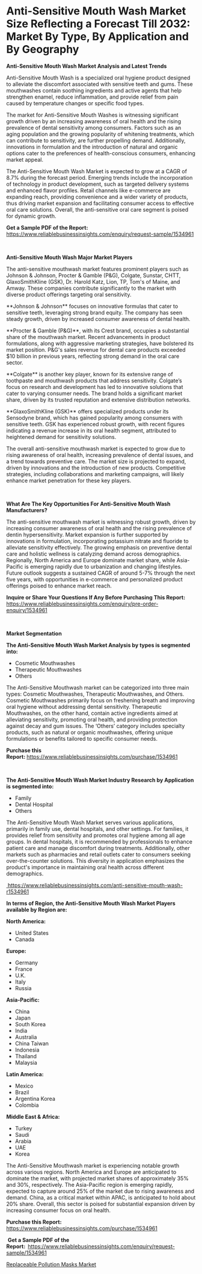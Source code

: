 <p><h1>Anti-Sensitive Mouth Wash Market Size Reflecting a Forecast Till 2032: Market By Type, By Application and By Geography</h1></p><p><strong>Anti-Sensitive Mouth Wash Market Analysis and Latest Trends</strong></p>
<p><p>Anti-Sensitive Mouth Wash is a specialized oral hygiene product designed to alleviate the discomfort associated with sensitive teeth and gums. These mouthwashes contain soothing ingredients and active agents that help strengthen enamel, reduce inflammation, and provide relief from pain caused by temperature changes or specific food types.</p><p>The market for Anti-Sensitive Mouth Washes is witnessing significant growth driven by an increasing awareness of oral health and the rising prevalence of dental sensitivity among consumers. Factors such as an aging population and the growing popularity of whitening treatments, which can contribute to sensitivity, are further propelling demand. Additionally, innovations in formulation and the introduction of natural and organic options cater to the preferences of health-conscious consumers, enhancing market appeal.</p><p>The Anti-Sensitive Mouth Wash Market is expected to grow at a CAGR of 8.7% during the forecast period. Emerging trends include the incorporation of technology in product development, such as targeted delivery systems and enhanced flavor profiles. Retail channels like e-commerce are expanding reach, providing convenience and a wider variety of products, thus driving market expansion and facilitating consumer access to effective oral care solutions. Overall, the anti-sensitive oral care segment is poised for dynamic growth.</p></p>
<p><strong>Get a Sample PDF of the Report:&nbsp;</strong> <a href="https://www.reliablebusinessinsights.com/enquiry/request-sample/1534961?utm_campaign=3216&utm_medium=2&utm_source=Github&utm_content=ia&utm_term=05042025&utm_id=anti-sensitive-mouth-wash">https://www.reliablebusinessinsights.com/enquiry/request-sample/1534961</a></p>
<p>&nbsp;</p>
<p><strong>Anti-Sensitive Mouth Wash Major Market Players</strong></p>
<p><p>The anti-sensitive mouthwash market features prominent players such as Johnson & Johnson, Procter & Gamble (P&G), Colgate, Sunstar, CHTT, GlaxoSmithKline (GSK), Dr. Harold Katz, Lion, TP, Tom's of Maine, and Amway. These companies contribute significantly to the market with diverse product offerings targeting oral sensitivity.</p><p>**Johnson & Johnson** focuses on innovative formulas that cater to sensitive teeth, leveraging strong brand equity. The company has seen steady growth, driven by increased consumer awareness of dental health.</p><p>**Procter & Gamble (P&G)**, with its Crest brand, occupies a substantial share of the mouthwash market. Recent advancements in product formulations, along with aggressive marketing strategies, have bolstered its market position. P&G's sales revenue for dental care products exceeded $10 billion in previous years, reflecting strong demand in the oral care sector.</p><p>**Colgate** is another key player, known for its extensive range of toothpaste and mouthwash products that address sensitivity. Colgate’s focus on research and development has led to innovative solutions that cater to varying consumer needs. The brand holds a significant market share, driven by its trusted reputation and extensive distribution networks.</p><p>**GlaxoSmithKline (GSK)** offers specialized products under its Sensodyne brand, which has gained popularity among consumers with sensitive teeth. GSK has experienced robust growth, with recent figures indicating a revenue increase in its oral health segment, attributed to heightened demand for sensitivity solutions.</p><p>The overall anti-sensitive mouthwash market is expected to grow due to rising awareness of oral health, increasing prevalence of dental issues, and a trend towards preventive care. The market size is projected to expand, driven by innovations and the introduction of new products. Competitive strategies, including collaborations and marketing campaigns, will likely enhance market penetration for these key players.</p></p>
<p>&nbsp;</p>
<p><strong>What Are The Key Opportunities For Anti-Sensitive Mouth Wash Manufacturers?</strong></p>
<p><p>The anti-sensitive mouthwash market is witnessing robust growth, driven by increasing consumer awareness of oral health and the rising prevalence of dentin hypersensitivity. Market expansion is further supported by innovations in formulation, incorporating potassium nitrate and fluoride to alleviate sensitivity effectively. The growing emphasis on preventive dental care and holistic wellness is catalyzing demand across demographics. Regionally, North America and Europe dominate market share, while Asia-Pacific is emerging rapidly due to urbanization and changing lifestyles. Future outlook suggests a sustained CAGR of around 5-7% through the next five years, with opportunities in e-commerce and personalized product offerings poised to enhance market reach.</p></p>
<p><strong>Inquire or Share Your Questions If Any Before Purchasing This Report:</strong> <a href="https://www.reliablebusinessinsights.com/enquiry/pre-order-enquiry/1534961?utm_campaign=3216&utm_medium=2&utm_source=Github&utm_content=ia&utm_term=05042025&utm_id=anti-sensitive-mouth-wash">https://www.reliablebusinessinsights.com/enquiry/pre-order-enquiry/1534961</a></p>
<p>&nbsp;</p>
<p><strong>Market Segmentation</strong></p>
<p><strong>The Anti-Sensitive Mouth Wash Market Analysis by types is segmented into:</strong></p>
<p><ul><li>Cosmetic Mouthwashes</li><li>Therapeutic Mouthwashes</li><li>Others</li></ul></p>
<p><p>The Anti-Sensitive Mouthwash market can be categorized into three main types: Cosmetic Mouthwashes, Therapeutic Mouthwashes, and Others. Cosmetic Mouthwashes primarily focus on freshening breath and improving oral hygiene without addressing dental sensitivity. Therapeutic Mouthwashes, on the other hand, contain active ingredients aimed at alleviating sensitivity, promoting oral health, and providing protection against decay and gum issues. The ‘Others’ category includes specialty products, such as natural or organic mouthwashes, offering unique formulations or benefits tailored to specific consumer needs.</p></p>
<p><strong>Purchase this Report:&nbsp;</strong><a href="https://www.reliablebusinessinsights.com/purchase/1534961?utm_campaign=3216&utm_medium=2&utm_source=Github&utm_content=ia&utm_term=05042025&utm_id=anti-sensitive-mouth-wash">https://www.reliablebusinessinsights.com/purchase/1534961</a></p>
<p>&nbsp;</p>
<p><strong>The Anti-Sensitive Mouth Wash Market Industry Research by Application is segmented into:</strong></p>
<p><ul><li>Family</li><li>Dental Hospital</li><li>Others</li></ul></p>
<p><p>The Anti-Sensitive Mouth Wash Market serves various applications, primarily in family use, dental hospitals, and other settings. For families, it provides relief from sensitivity and promotes oral hygiene among all age groups. In dental hospitals, it is recommended by professionals to enhance patient care and manage discomfort during treatments. Additionally, other markets such as pharmacies and retail outlets cater to consumers seeking over-the-counter solutions. This diversity in application emphasizes the product's importance in maintaining oral health across different demographics.</p></p>
<p><a href="https://www.reliablebusinessinsights.com/anti-sensitive-mouth-wash-r1534961?utm_campaign=3216&utm_medium=2&utm_source=Github&utm_content=ia&utm_term=05042025&utm_id=anti-sensitive-mouth-wash">&nbsp;https://www.reliablebusinessinsights.com/anti-sensitive-mouth-wash-r1534961</a></p>
<p><strong>In terms of Region, the Anti-Sensitive Mouth Wash Market Players available by Region are:</strong></p>
<p>
    <p> <strong> North America: </strong>
        <ul>
            <li>United States</li>
            <li>Canada</li>
        </ul>
        </p> 
    <p> <strong> Europe: </strong>
        <ul>
            <li>Germany</li>
            <li>France</li>
            <li>U.K.</li>
            <li>Italy</li>
            <li>Russia</li>
        </ul>
        </p> 
    <p> <strong> Asia-Pacific: </strong>
        <ul>
            <li>China</li>
            <li>Japan</li>
            <li>South Korea</li>
            <li>India</li>
            <li>Australia</li>
            <li>China Taiwan</li>
            <li>Indonesia</li>
            <li>Thailand</li>
            <li>Malaysia</li>
        </ul>
        </p> 
    <p> <strong> Latin America: </strong>
        <ul>
            <li>Mexico</li>
            <li>Brazil</li>
            <li>Argentina Korea</li>
            <li>Colombia</li>
        </ul>
        </p> 
    <p> <strong> Middle East & Africa: </strong>
        <ul>
            <li>Turkey</li>
            <li>Saudi</li>
            <li>Arabia</li>
            <li>UAE</li>
            <li>Korea</li>
        </ul>
    </p>
    </p>
<p><p>The Anti-Sensitive Mouthwash market is experiencing notable growth across various regions. North America and Europe are anticipated to dominate the market, with projected market shares of approximately 35% and 30%, respectively. The Asia-Pacific region is emerging rapidly, expected to capture around 25% of the market due to rising awareness and demand. China, as a critical market within APAC, is anticipated to hold about 20% share. Overall, this sector is poised for substantial expansion driven by increasing consumer focus on oral health.</p></p>
<p><strong>Purchase this Report: </strong><a href="https://www.reliablebusinessinsights.com/purchase/1534961?utm_campaign=3216&utm_medium=2&utm_source=Github&utm_content=ia&utm_term=05042025&utm_id=anti-sensitive-mouth-wash">https://www.reliablebusinessinsights.com/purchase/1534961</a></p>
<p>&nbsp;<strong>Get a Sample PDF of the Report:&nbsp;&nbsp;</strong><a href="https://www.reliablebusinessinsights.com/enquiry/request-sample/1534961?utm_campaign=3216&utm_medium=2&utm_source=Github&utm_content=ia&utm_term=05042025&utm_id=anti-sensitive-mouth-wash">https://www.reliablebusinessinsights.com/enquiry/request-sample/1534961</a></p>
<p><strong></strong></p>
<p><p><a href="https://github.com/lateshab69/Market-Research-Report-List-1/blob/main/replaceable-pollution-masks-market.md?utm_campaign=3216&utm_medium=2&utm_source=Github&utm_content=ia&utm_term=05042025&utm_id=anti-sensitive-mouth-wash">Replaceable Pollution Masks Market</a></p></p>